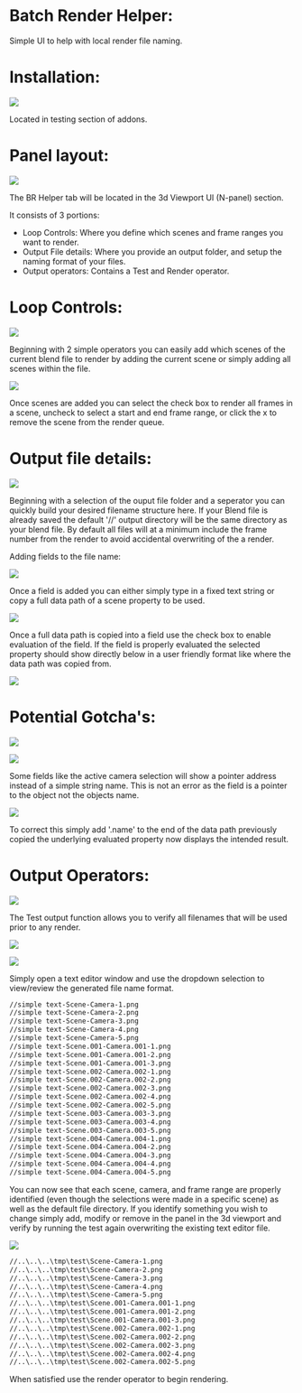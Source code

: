# Batch Render Helper:

Simple UI to help with local render file naming.

# Installation:

![](enabling_addon.png)

Located in testing section of addons.

# Panel layout:

![](panel_layout.png)

The BR Helper tab will be located in the 3d Viewport UI (N-panel) section.

It consists of 3 portions:
* Loop Controls: Where you define which scenes and frame ranges you want to render.
* Output File details: Where you provide an output folder, and setup the naming format of your files.
* Output operators: Contains a Test and Render operator.

# Loop Controls:

![](loop_controls_start.png)

Beginning with 2 simple operators you can easily add which scenes of the current blend file to render by adding the current scene or simply adding all scenes within the file.

![](loop_controls_2.png)

Once scenes are added you can select the check box to render all frames in a scene, uncheck to select a start and end frame range, or click the x to remove the scene from the render queue.

# Output file details:

![](output_file_details_1.png)

Beginning with a selection of the ouput file folder and a seperator you can quickly build your desired filename structure here. If your Blend file is already saved the default '//' output directory will be the same directory as your blend file. By default all files will at a minimum include the frame number from the render to avoid accidental overwriting of the a render.

Adding fields to the file name:

![](output_file_details_2.png)

Once a field is added you can either simply type in a fixed text string or copy a full data path of a scene property to be used.

![](data_path_1.png)

Once a full data path is copied into a field use the check box to enable evaluation of the field. If the field is properly evaluated the selected property should show directly below in a user friendly format like where the data path was copied from.

![](output_file_details_3.png)

# Potential Gotcha's:

![](potential_gotcha_1.png)

![](potential_gotcha_2.png)

Some fields like the active camera selection will show a pointer address instead of a simple string name. This is not an error as the field is a pointer to the object not the objects name. 

![](potential_gotcha_3.png)

To correct this simply add '.name' to the end of the data path previously copied the underlying evaluated property now displays the intended result.

# Output Operators:

![](output_operators_1.png)

The Test output function allows you to verify all filenames that will be used prior to any render. 

![](test_output_1.png)

![](test_output_2.png)

Simply open a text editor window and use the dropdown selection to view/review the generated file name format.

```txt
//simple text-Scene-Camera-1.png
//simple text-Scene-Camera-2.png
//simple text-Scene-Camera-3.png
//simple text-Scene-Camera-4.png
//simple text-Scene-Camera-5.png
//simple text-Scene.001-Camera.001-1.png
//simple text-Scene.001-Camera.001-2.png
//simple text-Scene.001-Camera.001-3.png
//simple text-Scene.002-Camera.002-1.png
//simple text-Scene.002-Camera.002-2.png
//simple text-Scene.002-Camera.002-3.png
//simple text-Scene.002-Camera.002-4.png
//simple text-Scene.002-Camera.002-5.png
//simple text-Scene.003-Camera.003-3.png
//simple text-Scene.003-Camera.003-4.png
//simple text-Scene.003-Camera.003-5.png
//simple text-Scene.004-Camera.004-1.png
//simple text-Scene.004-Camera.004-2.png
//simple text-Scene.004-Camera.004-3.png
//simple text-Scene.004-Camera.004-4.png
//simple text-Scene.004-Camera.004-5.png
```

You can now see that each scene, camera, and frame range are properly identified (even though the selections were made in a specific scene) as well as the default file directory. If you identify something you wish to change simply add, modify or remove in the panel in the 3d viewport and verify by running the test again overwriting the existing text editor file.

![](modified_1.png)

```txt
//..\..\..\tmp\test\Scene-Camera-1.png
//..\..\..\tmp\test\Scene-Camera-2.png
//..\..\..\tmp\test\Scene-Camera-3.png
//..\..\..\tmp\test\Scene-Camera-4.png
//..\..\..\tmp\test\Scene-Camera-5.png
//..\..\..\tmp\test\Scene.001-Camera.001-1.png
//..\..\..\tmp\test\Scene.001-Camera.001-2.png
//..\..\..\tmp\test\Scene.001-Camera.001-3.png
//..\..\..\tmp\test\Scene.002-Camera.002-1.png
//..\..\..\tmp\test\Scene.002-Camera.002-2.png
//..\..\..\tmp\test\Scene.002-Camera.002-3.png
//..\..\..\tmp\test\Scene.002-Camera.002-4.png
//..\..\..\tmp\test\Scene.002-Camera.002-5.png
```

When satisfied use the render operator to begin rendering.
